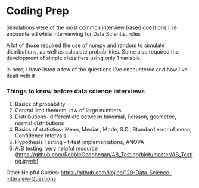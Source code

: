 # Coding Prep

Simulations were of the most common interview based questions I've encountered while interviewing for Data Scientist roles 

A lot of those required the use of numpy and random to simulate distributions, as well as calculate probabilities. Some also required the development of simple classifiers using only 1 variable. 

In here, I have listed a few of the questions I've encountered and how I've dealt with it 

### Things to know before data science interviews 

1. Basics of probability 
2. Central limit theorem, law of large numbers
3. Distributions- differentiate between binomial, Poisson, geometric, normal distributions 
4. Basics of statistics- Mean, Median, Mode, S.D., Standard error of mean, Confidence Intervals 
5. Hypothesis Testing - t-test implementations, ANOVA
6. A/B testing: very helpful resource (https://github.com/RobbieGeoghegan/AB_Testing/blob/master/AB_Testing.ipynb) 

Other Helpful Guides: 
https://github.com/kojino/120-Data-Science-Interview-Questions
